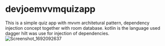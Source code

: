 # devjoemvvmquizapp
This is a simple quiz app with mvvm architetural pattern, dependency injection concept together with room database.
kotlin is the language used dagger hilt was use for injection of dependencies.
![Screenshot_1692092637](https://github.com/dejoen/devjoemvvmquizapp/assets/68406926/308d50db-c27b-4f76-97cb-b183e3a86926)
